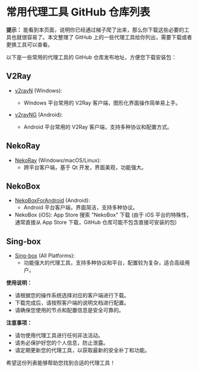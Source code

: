 # 常用代理工具 GitHub 仓库列表

**提示：** 能看到本页面，说明你已经通过梯子爬了出来，那么你下载这些必要的工具也就很容易了。本文整理了 GitHub 上的一些代理工具给你列出，需要下载或者更换工具可以查看。

以下是一些常用的代理工具的 GitHub 仓库发布地址，方便您下载安装包：

## V2Ray

*   [v2rayN](https://github.com/2dust/v2rayN/releases) (Windows):
    *   Windows 平台常用的 V2Ray 客户端，图形化界面操作简单易上手。

*   [v2rayNG](https://github.com/2dust/v2rayNG/releases) (Android):
    *   Android 平台常用的 V2Ray 客户端，支持多种协议和配置方式。

## NekoRay

*   [NekoRay](https://github.com/MatsuriDayo/NekoRay/releases) (Windows/macOS/Linux):
    *   跨平台客户端，基于 Qt 开发，界面美观，功能强大。

## NekoBox

*   [NekoBoxForAndroid](https://github.com/MatsuriDayo/NekoBoxForAndroid/releases) (Android):
    *   Android 平台客户端，界面简洁，支持多种协议。
*   NekoBox (iOS):  App Store 搜索 "NekoBox" 下载 (由于 iOS 平台的特殊性，通常直接从 App Store 下载，GitHub 仓库可能不包含直接可安装的包)

## Sing-box

*   [Sing-box](https://github.com/SagerNet/sing-box/releases) (All Platforms):
    *   功能强大的代理工具，支持多种协议和平台，配置较为复杂，适合高级用户。

**使用说明：**

*   请根据您的操作系统选择对应的客户端进行下载。
*   下载完成后，请按照客户端的说明文档进行配置。
*   请确保您使用的节点和配置信息是安全可靠的。

**注意事项：**

*   请勿使用代理工具进行任何非法活动。
*   请务必保护好您的个人信息，防止泄露。
*   请定期更新您的代理工具，以获取最新的安全补丁和功能。

希望这份列表能够帮助您找到合适的代理工具！
